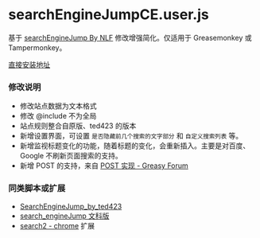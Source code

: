 searchEngineJumpCE.user.js
===========================

基于 [searchEngineJump By NLF](http://userscripts.org/scripts/show/84970) 修改增强简化。仅适用于 Greasemonkey 或 Tampermonkey。

[直接安装地址](https://raw.githubusercontent.com/ywzhaiqi/userscript/master/searchEngineJumpCE/searchEngineJumpCE.user.js)

### 修改说明

- 修改站点数据为文本格式
- 修改 @include 不为全局
- 站点规则整合自原版、ted423 的版本
- 新增设置界面，可设置 `是否隐藏前几个搜索的文字部分` 和 `自定义搜索列表` 等。
- 新增监视标题变化的功能，随着标题的变化，会重新插入。主要是对百度、Google 不刷新页面搜索的支持。
- 新增 POST 的支持，来自 [POST 实现 - Greasy Forum](https://greasyfork.org/forum/discussion/1490/post-%E5%AE%9E%E7%8E%B0)

### 同类脚本或扩展

- [SearchEngineJump_by_ted423](https://greasyfork.org/zh-CN/scripts/213-searchenginejump-by-ted423)
- [search_engineJump 文科版](https://greasyfork.org/scripts/2739-search-enginejump)
- [search2 - chrome](https://chrome.google.com/webstore/detail/godjlopkhiadfppdjhbekbppchinkmpi) 扩展